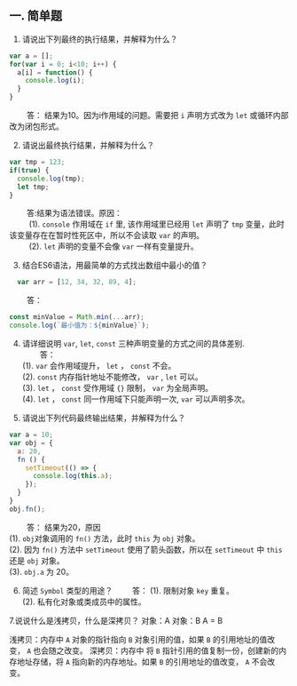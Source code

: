 ## 一. 简单题
1. 请说出下列最终的执行结果，并解释为什么？
```javascript
var a = [];
for(var i = 0; i<10; i++) {
  a[i] = function() {
    console.log(i);
  }
}
```
&nbsp;&nbsp;&nbsp;&nbsp;&nbsp;&nbsp;&nbsp;&nbsp;答：
结果为10。因为i作用域的问题。需要把 `i` 声明方式改为 `let` 或循环内部改为闭包形式。    

2. 请说出最终执行结果，并解释为什么？
```javascript
var tmp = 123;
if(true) {
  console.log(tmp);
  let tmp;
}
```
&nbsp;&nbsp;&nbsp;&nbsp;&nbsp;&nbsp;&nbsp;&nbsp;答:结果为语法错误。原因：  
&nbsp;&nbsp;&nbsp;&nbsp;&nbsp;&nbsp;&nbsp;&nbsp;
(1). `console` 作用域在 `if` 里, 该作用域里已经用 `let` 声明了 `tmp` 变量，此时该变量存在在暂时性死区中，所以不会读取 `var` 的声明。  
&nbsp;&nbsp;&nbsp;&nbsp;&nbsp;&nbsp;&nbsp;&nbsp;
(2). `let` 声明的变量不会像 `var` 一样有变量提升。  

3. 结合ES6语法，用最简单的方式找出数组中最小的值？  
```javascript
  var arr = [12, 34, 32, 89, 4];
```
&nbsp;&nbsp;&nbsp;&nbsp;&nbsp;&nbsp;&nbsp;&nbsp;答：

  ```javascript
  const minValue = Math.min(...arr);
  console.log(`最小值为：${minValue}`);
  ```

4. 请详细说明 `var`, `let`, `const` 三种声明变量的方式之间的具体差别.  
&nbsp;&nbsp;&nbsp;&nbsp;&nbsp;&nbsp;&nbsp;&nbsp;答：  
(1). `var` 会作用域提升， `let` ， `const` 不会。  
(2). `const` 内存指针地址不能修改， `var` ,  `let` 可以。  
(3). `let` ， `const` 受作用域 `{}` 限制， `var` 为全局声明。  
(4). `let` ， `const` 同一作用域下只能声明一次, `var` 可以声明多次。  

5. 请说出下列代码最终输出结果，并解释为什么？  
```javascript
var a = 10;
var obj = {
  a: 20,
  fn () {
    setTimeout(() => {
      console.log(this.a);
    });
  }
}
obj.fn();
```
&nbsp;&nbsp;&nbsp;&nbsp;&nbsp;&nbsp;&nbsp;&nbsp;答：
结果为20，原因  
(1). `obj`对象调用的 `fn()` 方法，此时 `this` 为 `obj` 对象。  
(2). 因为 `fn()` 方法中 `setTimeout` 使用了箭头函数，所以在 `setTimeout` 中 `this` 还是 `obj` 对象。  
(3). `obj.a` 为 20。  

6. 简述 `Symbol` 类型的用途？
&nbsp;&nbsp;&nbsp;&nbsp;&nbsp;&nbsp;&nbsp;&nbsp;答：
(1). 限制对象 `key` 重复。  
(2). 私有化对象或类成员中的属性。  

7.说说什么是浅拷贝，什么是深拷贝？
对象：A
对象：B
A = B

浅拷贝：内存中 `A` 对象的指针指向 `B` 对象引用的值，如果 `B` 的引用地址的值改变， `A` 也会随之改变。
深拷贝：内存中 将 `B` 指针引用的值复制一份，创建新的内存地址存储，将 `A` 指向新的内存地址。如果 `B` 的引用地址的值改变， `A` 不会改变。











